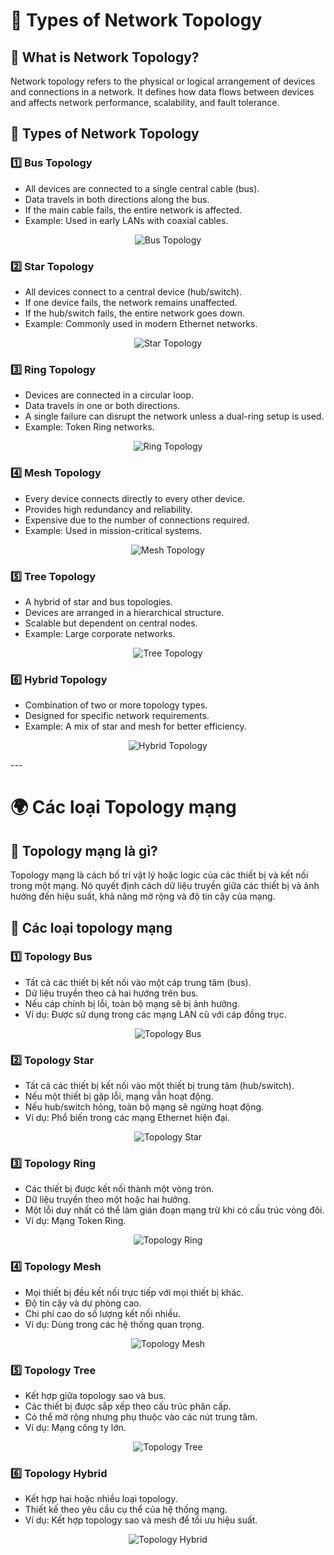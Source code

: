 # 📡 Types of Network Topology

## 🔹 What is Network Topology?
Network topology refers to the physical or logical arrangement of devices and connections in a network. It defines how data flows between devices and affects network performance, scalability, and fault tolerance.

## 🔗 Types of Network Topology

### 1️⃣ Bus Topology
- All devices are connected to a single central cable (bus).
- Data travels in both directions along the bus.
- If the main cable fails, the entire network is affected.
- Example: Used in early LANs with coaxial cables.
<p align="center">
  <img src="../../images/Computer Network Tutorial/Fundamentals of Computer Network/bus.png" alt="Bus Topology">
</p>

### 2️⃣ Star Topology
- All devices connect to a central device (hub/switch).
- If one device fails, the network remains unaffected.
- If the hub/switch fails, the entire network goes down.
- Example: Commonly used in modern Ethernet networks.
<p align="center">
  <img src="../../images/Computer Network Tutorial/Fundamentals of Computer Network/Star-Topology.png" alt="Star Topology">
</p>

### 3️⃣ Ring Topology
- Devices are connected in a circular loop.
- Data travels in one or both directions.
- A single failure can disrupt the network unless a dual-ring setup is used.
- Example: Token Ring networks.
<p align="center">
  <img src="../../images/Computer Network Tutorial/Fundamentals of Computer Network/ring.jpg" alt="Ring Topology">
</p>

### 4️⃣ Mesh Topology
- Every device connects directly to every other device.
- Provides high redundancy and reliability.
- Expensive due to the number of connections required.
- Example: Used in mission-critical systems.
<p align="center">
  <img src="../../images/Computer Network Tutorial/Fundamentals of Computer Network/Mesh-Topology.png" alt="Mesh Topology">
</p>

### 5️⃣ Tree Topology
- A hybrid of star and bus topologies.
- Devices are arranged in a hierarchical structure.
- Scalable but dependent on central nodes.
- Example: Large corporate networks.
<p align="center">
  <img src="../../images/Computer Network Tutorial/Fundamentals of Computer Network/Tree-topology.png" alt="Tree Topology">
</p>

### 6️⃣ Hybrid Topology
- Combination of two or more topology types.
- Designed for specific network requirements.
- Example: A mix of star and mesh for better efficiency.
<p align="center">
  <img src="../../images/Computer Network Tutorial/Fundamentals of Computer Network/Hybrid-Topology.png" alt="Hybrid Topology">
</p>
---

# 🌍 Các loại Topology mạng

## 🔹 Topology mạng là gì?
Topology mạng là cách bố trí vật lý hoặc logic của các thiết bị và kết nối trong một mạng. Nó quyết định cách dữ liệu truyền giữa các thiết bị và ảnh hưởng đến hiệu suất, khả năng mở rộng và độ tin cậy của mạng.

## 🔗 Các loại topology mạng

### 1️⃣ Topology Bus
- Tất cả các thiết bị kết nối vào một cáp trung tâm (bus).
- Dữ liệu truyền theo cả hai hướng trên bus.
- Nếu cáp chính bị lỗi, toàn bộ mạng sẽ bị ảnh hưởng.
- Ví dụ: Được sử dụng trong các mạng LAN cũ với cáp đồng trục.
<p align="center">
  <img src="../../images/Computer Network Tutorial/Fundamentals of Computer Network/bus.png" alt="Topology Bus">
</p>

### 2️⃣ Topology Star
- Tất cả các thiết bị kết nối vào một thiết bị trung tâm (hub/switch).
- Nếu một thiết bị gặp lỗi, mạng vẫn hoạt động.
- Nếu hub/switch hỏng, toàn bộ mạng sẽ ngừng hoạt động.
- Ví dụ: Phổ biến trong các mạng Ethernet hiện đại.
<p align="center">
  <img src="../../images/Computer Network Tutorial/Fundamentals of Computer Network/Star-Topology.png" alt="Topology Star">
</p>

### 3️⃣ Topology Ring
- Các thiết bị được kết nối thành một vòng tròn.
- Dữ liệu truyền theo một hoặc hai hướng.
- Một lỗi duy nhất có thể làm gián đoạn mạng trừ khi có cấu trúc vòng đôi.
- Ví dụ: Mạng Token Ring.
<p align="center">
  <img src="../../images/Computer Network Tutorial/Fundamentals of Computer Network/ring.jpg" alt="Topology Ring">
</p>

### 4️⃣ Topology Mesh
- Mọi thiết bị đều kết nối trực tiếp với mọi thiết bị khác.
- Độ tin cậy và dự phòng cao.
- Chi phí cao do số lượng kết nối nhiều.
- Ví dụ: Dùng trong các hệ thống quan trọng.
<p align="center">
  <img src="../../images/Computer Network Tutorial/Fundamentals of Computer Network/Mesh-Topology.png" alt="Topology Mesh">
</p>

### 5️⃣ Topology Tree
- Kết hợp giữa topology sao và bus.
- Các thiết bị được sắp xếp theo cấu trúc phân cấp.
- Có thể mở rộng nhưng phụ thuộc vào các nút trung tâm.
- Ví dụ: Mạng công ty lớn.
<p align="center">
  <img src="../../images/Computer Network Tutorial/Fundamentals of Computer Network/Tree-topology.png" alt="Topology Tree">
</p>

### 6️⃣ Topology Hybrid
- Kết hợp hai hoặc nhiều loại topology.
- Thiết kế theo yêu cầu cụ thể của hệ thống mạng.
- Ví dụ: Kết hợp topology sao và mesh để tối ưu hiệu suất.
<p align="center">
  <img src="../../images/Computer Network Tutorial/Fundamentals of Computer Network/Hybrid-Topology.png" alt="Topology Hybrid">
</p>